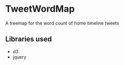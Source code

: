 # TweetWordMap

A treemap for the word count of home timeline tweets

## Libraries used

 * d3
 * jquery
